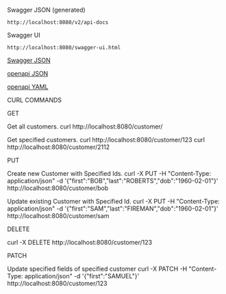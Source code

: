 Swagger JSON (generated)    

    http://localhost:8080/v2/api-docs

Swagger UI

    http://localhost:8080/swagger-ui.html


[Swagger JSON](swagger.json)

[openapi JSON](openapi.json)

[openapi YAML](openapi.yaml)

CURL COMMANDS

GET

Get all customers.
curl http://localhost:8080/customer/

Get specified customers.
curl http://localhost:8080/customer/123
curl http://localhost:8080/customer/2112

PUT 

Create new Customer with Specified Ids.
curl -X PUT -H "Content-Type: application/json" -d '{"first":"BOB","last":"ROBERTS","dob":"1960-02-01"}' http://localhost:8080/customer/bob

Update existing Customer with Specified Id.
curl -X PUT -H "Content-Type: application/json" -d '{"first":"SAM","last":"FIREMAN","dob":"1960-02-01"}' http://localhost:8080/customer/sam

DELETE

curl -X DELETE http://localhost:8080/customer/123

PATCH

Update specified fields of specified customer
curl -X PATCH -H "Content-Type: application/json" -d '{"first":"SAMUEL"}' http://localhost:8080/customer/123




